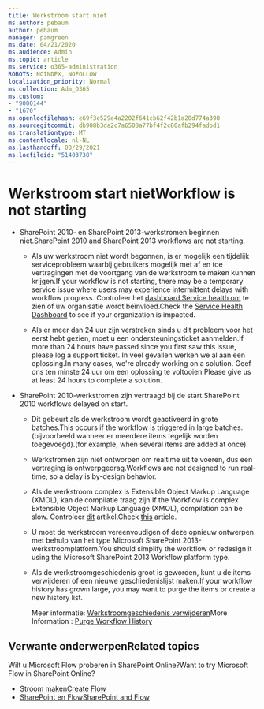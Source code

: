 ```yaml
---
title: Werkstroom start niet
ms.author: pebaum
author: pebaum
manager: pamgreen
ms.date: 04/21/2020
ms.audience: Admin
ms.topic: article
ms.service: o365-administration
ROBOTS: NOINDEX, NOFOLLOW
localization_priority: Normal
ms.collection: Adm_O365
ms.custom:
- "9000144"
- "1670"
ms.openlocfilehash: e69f3e529e4a2202f641cb62f42b1a20d774a398
ms.sourcegitcommit: db908b3da2c7a6508a77bf4f2c80afb294fadbd1
ms.translationtype: MT
ms.contentlocale: nl-NL
ms.lasthandoff: 03/29/2021
ms.locfileid: "51403738"
---
```

# <a name="workflow-is-not-starting"></a><span data-ttu-id="225f8-102">Werkstroom start niet</span><span class="sxs-lookup"><span data-stu-id="225f8-102">Workflow is not starting</span></span>

- <span data-ttu-id="225f8-103">SharePoint 2010- en SharePoint 2013-werkstromen beginnen niet.</span><span class="sxs-lookup"><span data-stu-id="225f8-103">SharePoint 2010 and SharePoint 2013 workflows are not starting.</span></span>

    - <span data-ttu-id="225f8-104">Als uw werkstroom niet wordt begonnen, is er mogelijk een tijdelijk serviceprobleem waarbij gebruikers mogelijk met af en toe vertragingen met de voortgang van de werkstroom te maken kunnen krijgen.</span><span class="sxs-lookup"><span data-stu-id="225f8-104">If your workflow is not starting, there may be a temporary service issue where users may experience intermittent delays with workflow progress.</span></span> <span data-ttu-id="225f8-105">Controleer het [dashboard Service health om](https://admin.microsoft.com/AdminPortal/Home/servicehealth) te zien of uw organisatie wordt beïnvloed.</span><span class="sxs-lookup"><span data-stu-id="225f8-105">Check the [Service Health Dashboard](https://admin.microsoft.com/AdminPortal/Home/servicehealth) to see if your organization is impacted.</span></span>

    - <span data-ttu-id="225f8-106">Als er meer dan 24 uur zijn verstreken sinds u dit probleem voor het eerst hebt gezien, moet u een ondersteuningsticket aanmelden.</span><span class="sxs-lookup"><span data-stu-id="225f8-106">If more than 24 hours have passed since you first saw this issue, please log a support ticket.</span></span> <span data-ttu-id="225f8-107">In veel gevallen werken we al aan een oplossing.</span><span class="sxs-lookup"><span data-stu-id="225f8-107">In many cases, we're already working on a solution.</span></span> <span data-ttu-id="225f8-108">Geef ons ten minste 24 uur om een oplossing te voltooien.</span><span class="sxs-lookup"><span data-stu-id="225f8-108">Please give us at least 24 hours to complete a solution.</span></span>

- <span data-ttu-id="225f8-109">SharePoint 2010-werkstromen zijn vertraagd bij de start.</span><span class="sxs-lookup"><span data-stu-id="225f8-109">SharePoint 2010 workflows delayed on start.</span></span>

    - <span data-ttu-id="225f8-110">Dit gebeurt als de werkstroom wordt geactiveerd in grote batches.</span><span class="sxs-lookup"><span data-stu-id="225f8-110">This occurs if the workflow is triggered in large batches.</span></span> <span data-ttu-id="225f8-111">(bijvoorbeeld wanneer er meerdere items tegelijk worden toegevoegd).</span><span class="sxs-lookup"><span data-stu-id="225f8-111">(for example, when several items are added at once).</span></span>

    - <span data-ttu-id="225f8-112">Werkstromen zijn niet ontworpen om realtime uit te voeren, dus een vertraging is ontwerpgedrag.</span><span class="sxs-lookup"><span data-stu-id="225f8-112">Workflows are not designed to run real-time, so a delay is by-design behavior.</span></span>

   -  <span data-ttu-id="225f8-113">Als de werkstroom complex is Extensible Object Markup Language (XMOL), kan de compilatie traag zijn.</span><span class="sxs-lookup"><span data-stu-id="225f8-113">If the Workflow is complex Extensible Object Markup Language (XMOL), compilation can be slow.</span></span> <span data-ttu-id="225f8-114">Controleer [dit](https://support.microsoft.com//kb/3043697) artikel.</span><span class="sxs-lookup"><span data-stu-id="225f8-114">Check [this](https://support.microsoft.com//kb/3043697) article.</span></span>

    - <span data-ttu-id="225f8-115">U moet de werkstroom vereenvoudigen of deze opnieuw ontwerpen met behulp van het type Microsoft SharePoint 2013-werkstroomplatform.</span><span class="sxs-lookup"><span data-stu-id="225f8-115">You should simplify the workflow or redesign it using the Microsoft SharePoint 2013 Workflow platform type.</span></span>

    - <span data-ttu-id="225f8-116">Als de werkstroomgeschiedenis groot is geworden, kunt u de items verwijderen of een nieuwe geschiedenislijst maken.</span><span class="sxs-lookup"><span data-stu-id="225f8-116">If your workflow history has grown large, you may want to purge the items or create a new history list.</span></span>

        <span data-ttu-id="225f8-117">Meer informatie: [Werkstroomgeschiedenis verwijderen](https://blogs.technet.microsoft.com/marj/2015/08/07/sharepoint-2010-workflows-best-practice-purge-workflow-history-list-items/)</span><span class="sxs-lookup"><span data-stu-id="225f8-117">More Information : [Purge Workflow History](https://blogs.technet.microsoft.com/marj/2015/08/07/sharepoint-2010-workflows-best-practice-purge-workflow-history-list-items/)</span></span>


## <a name="related-topics"></a><span data-ttu-id="225f8-118">Verwante onderwerpen</span><span class="sxs-lookup"><span data-stu-id="225f8-118">Related topics</span></span>
<span data-ttu-id="225f8-119">Wilt u Microsoft Flow proberen in SharePoint Online?</span><span class="sxs-lookup"><span data-stu-id="225f8-119">Want to try Microsoft Flow in SharePoint Online?</span></span>
- [<span data-ttu-id="225f8-120">Stroom maken</span><span class="sxs-lookup"><span data-stu-id="225f8-120">Create Flow</span></span>](https://support.office.com/article/Create-a-flow-for-a-list-or-library-in-SharePoint-Online-or-OneDrive-for-Business-a9c3e03b-0654-46af-a254-20252e580d01) 
- [<span data-ttu-id="225f8-121">SharePoint en Flow</span><span class="sxs-lookup"><span data-stu-id="225f8-121">SharePoint and Flow</span></span>](https://flow.microsoft.com/blog/sharepoint-and-flow/) 

